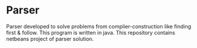 # Parser
Parser developed to solve problems from complier-construction like finding first &amp; follow. This program is written in java. This repository contains netbeans project of parser solution.
